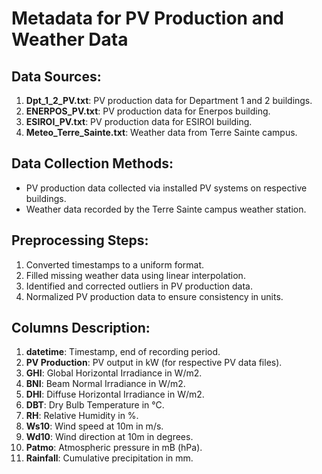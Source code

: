 # Metadata for PV Production and Weather Data

## Data Sources:

1. **Dpt_1_2_PV.txt**: PV production data for Department 1 and 2 buildings.
2. **ENERPOS_PV.txt**: PV production data for Enerpos building.
3. **ESIROI_PV.txt**: PV production data for ESIROI building.
4. **Meteo_Terre_Sainte.txt**: Weather data from Terre Sainte campus.

## Data Collection Methods:

- PV production data collected via installed PV systems on respective buildings.
- Weather data recorded by the Terre Sainte campus weather station.

## Preprocessing Steps:

1. Converted timestamps to a uniform format.
2. Filled missing weather data using linear interpolation.
3. Identified and corrected outliers in PV production data.
4. Normalized PV production data to ensure consistency in units.

## Columns Description:

1. **datetime**: Timestamp, end of recording period.
2. **PV Production**: PV output in kW (for respective PV data files).
3. **GHI**: Global Horizontal Irradiance in W/m2.
4. **BNI**: Beam Normal Irradiance in W/m2.
5. **DHI**: Diffuse Horizontal Irradiance in W/m2.
6. **DBT**: Dry Bulb Temperature in °C.
7. **RH**: Relative Humidity in %.
8. **Ws10**: Wind speed at 10m in m/s.
9. **Wd10**: Wind direction at 10m in degrees.
10. **Patmo**: Atmospheric pressure in mB (hPa).
11. **Rainfall**: Cumulative precipitation in mm.
